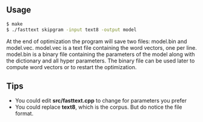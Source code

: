 ## Usage
```bash
$ make
$ ./fasttext skipgram -input text8 -output model
```
At the end of optimization the program will save two files: model.bin and model.vec. model.vec is a text file containing the word vectors, one per line. model.bin is a binary file containing the parameters of the model along with the dictionary and all hyper parameters. The binary file can be used later to compute word vectors or to restart the optimization.
## Tips
- You could edit **src/fasttext.cpp** to change for parameters you prefer
- You could replace **text8**, which is the corpus. But do notice the file format.
